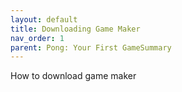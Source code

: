 ```yaml
---
layout: default
title: Downloading Game Maker
nav_order: 1
parent: Pong: Your First GameSummary
---
```


How to download game maker

